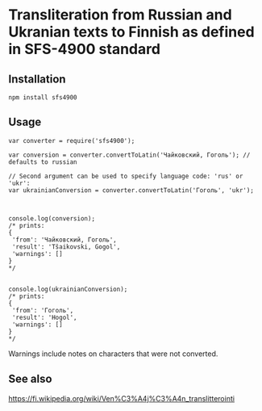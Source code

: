 # Transliteration from Russian and Ukranian texts to Finnish as defined in SFS-4900 standard

## Installation

```
npm install sfs4900
```

## Usage

```
var converter = require('sfs4900');

var conversion = converter.convertToLatin('Чайковский, Гоголь'); // defaults to russian

// Second argument can be used to specify language code: 'rus' or 'ukr':
var ukrainianConversion = converter.convertToLatin('Гоголь', 'ukr');



console.log(conversion);
/* prints:
{
 'from': 'Чайковский, Гоголь',
 'result': 'Tšaikovski, Gogol',
 'warnings': []
}
*/


console.log(ukrainianConversion);
/* prints:
{
 'from': 'Гоголь',
 'result': 'Hogol',
 'warnings': []
}
*/
```

Warnings include notes on characters that were not converted. 

## See also

https://fi.wikipedia.org/wiki/Ven%C3%A4j%C3%A4n_translitterointi
